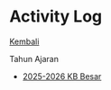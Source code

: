 # Activity Log

[Kembali](../readme.md)

Tahun Ajaran
- [2025-2026 KB Besar](./2025-2026/readme.md)
